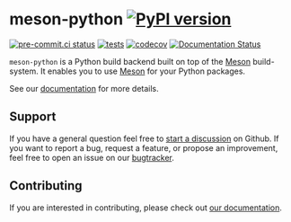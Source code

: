 <!--
SPDX-FileCopyrightText: 2021 The meson-python developers

SPDX-License-Identifier: MIT
-->

# meson-python [![PyPI version](https://badge.fury.io/py/meson-python.svg)](https://pypi.org/project/meson-python/)

[![pre-commit.ci status](https://results.pre-commit.ci/badge/github/mesonbuild/meson-python/main.svg)](https://results.pre-commit.ci/latest/github/mesonbuild/meson-python/main)
[![tests](https://github.com/mesonbuild/meson-python/actions/workflows/tests.yml/badge.svg)](https://github.com/mesonbuild/meson-python/actions/workflows/tests.yml)
[![codecov](https://codecov.io/gh/mesonbuild/meson-python/branch/main/graph/badge.svg?token=xcb2u2YvVk)](https://codecov.io/gh/mesonbuild/meson-python)
[![Documentation Status](https://readthedocs.org/projects/meson-python/badge/?version=latest)](https://meson-python.readthedocs.io/en/stable/?badge=latest)

`meson-python` is a Python build backend built on top of the [Meson][meson]
build-system. It enables you to use [Meson][meson] for your Python packages.

See our [documentation][docs] for more details.


## Support

If you have a general question feel free to [start a discussion][new discussion]
on Github. If you want to report a bug, request a feature, or propose an improvement, feel
free to open an issue on our [bugtracker][bugtracker].


## Contributing

If you are interested in contributing, please check out
[our documentation][contributing docs].


[meson]: https://github.com/mesonbuild/meson
[docs]: https://meson-python.readthedocs.io/en/latest/
[new discussion]: https://github.com/mesonbuild/meson-python/discussions/new/choose
[bugtracker]: https://github.com/mesonbuild/meson-python/issues
[contributing docs]: https://meson-python.readthedocs.io/en/latest/contributing/getting-started.html
